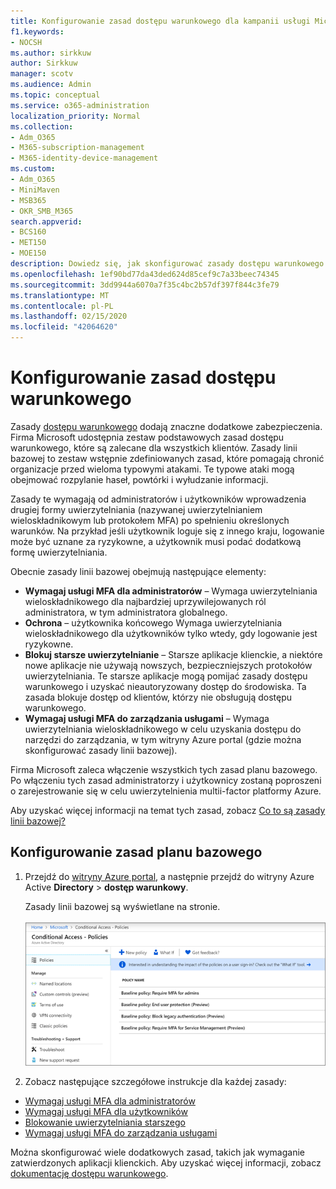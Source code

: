 ```yaml
---
title: Konfigurowanie zasad dostępu warunkowego dla kampanii usługi Microsoft 365
f1.keywords:
- NOCSH
ms.author: sirkkuw
author: Sirkkuw
manager: scotv
ms.audience: Admin
ms.topic: conceptual
ms.service: o365-administration
localization_priority: Normal
ms.collection:
- Adm_O365
- M365-subscription-management
- M365-identity-device-management
ms.custom:
- Adm_O365
- MiniMaven
- MSB365
- OKR_SMB_M365
search.appverid:
- BCS160
- MET150
- MOE150
description: Dowiedz się, jak skonfigurować zasady dostępu warunkowego dla kampanii programu Microsoft 365.
ms.openlocfilehash: 1ef90bd77da43ded624d85cef9c7a33beec74345
ms.sourcegitcommit: 3dd9944a6070a7f35c4bc2b57df397f844c3fe79
ms.translationtype: MT
ms.contentlocale: pl-PL
ms.lasthandoff: 02/15/2020
ms.locfileid: "42064620"
---
```

# <a name="set-up-conditional-access-policies"></a>Konfigurowanie zasad dostępu warunkowego

Zasady [dostępu warunkowego](https://docs.microsoft.com/azure/active-directory/conditional-access/overview) dodają znaczne dodatkowe zabezpieczenia. Firma Microsoft udostępnia zestaw podstawowych zasad dostępu warunkowego, które są zalecane dla wszystkich klientów. Zasady linii bazowej to zestaw wstępnie zdefiniowanych zasad, które pomagają chronić organizacje przed wieloma typowymi atakami. Te typowe ataki mogą obejmować rozpylanie haseł, powtórki i wyłudzanie informacji.

Zasady te wymagają od administratorów i użytkowników wprowadzenia drugiej formy uwierzytelniania (nazywanej uwierzytelnianiem wieloskładnikowym lub protokołem MFA) po spełnieniu określonych warunków. Na przykład jeśli użytkownik loguje się z innego kraju, logowanie może być uznane za ryzykowne, a użytkownik musi podać dodatkową formę uwierzytelniania. 

Obecnie zasady linii bazowej obejmują następujące elementy:
- **Wymagaj usługi MFA dla administratorów** &ndash; Wymaga uwierzytelniania wieloskładnikowego dla najbardziej uprzywilejowanych ról administratora, w tym administratora globalnego.
- **Ochrona** &ndash; użytkownika końcowego Wymaga uwierzytelniania wieloskładnikowego dla użytkowników tylko wtedy, gdy logowanie jest ryzykowne. 
- **Blokuj starsze uwierzytelnianie** &ndash; Starsze aplikacje klienckie, a niektóre nowe aplikacje nie używają nowszych, bezpieczniejszych protokołów uwierzytelniania. Te starsze aplikacje mogą pomijać zasady dostępu warunkowego i uzyskać nieautoryzowany dostęp do środowiska. Ta zasada blokuje dostęp od klientów, którzy nie obsługują dostępu warunkowego. 
- **Wymagaj usługi MFA do zarządzania usługami** &ndash; Wymaga uwierzytelniania wieloskładnikowego w celu uzyskania dostępu do narzędzi do zarządzania, w tym witryny Azure portal (gdzie można skonfigurować zasady linii bazowej). 

Firma Microsoft zaleca włączenie wszystkich tych zasad planu bazowego. Po włączeniu tych zasad administratorzy i użytkownicy zostaną poproszeni o zarejestrowanie się w celu uwierzytelnienia multii-factor platformy Azure.

Aby uzyskać więcej informacji na temat tych zasad, zobacz [Co to są zasady linii bazowej?](https://docs.microsoft.com/azure/active-directory/conditional-access/concept-baseline-protection)


## <a name="set-up-baseline-policies"></a>Konfigurowanie zasad planu bazowego

1. Przejdź do [witryny Azure portal](https://portal.azure.com), a następnie przejdź do witryny Azure Active **Directory** \> **dostęp warunkowy**.
    
    Zasady linii bazowej są wyświetlane na stronie. <br/> <br/>
    ![Strona zawierająca listę zasad planu bazowego dostępu warunkowego.](../media/baslinepolicies.png)
1. Zobacz następujące szczegółowe instrukcje dla każdej zasady:

  - [Wymagaj usługi MFA dla administratorów](https://docs.microsoft.com/azure/active-directory/conditional-access/howto-baseline-protect-administrators)
- [Wymagaj usługi MFA dla użytkowników](https://docs.microsoft.com/azure/active-directory/conditional-access/howto-baseline-protect-end-users)  
 - [Blokowanie uwierzytelniania starszego](https://docs.microsoft.com/azure/active-directory/conditional-access/howto-baseline-protect-legacy-auth)
  - [Wymagaj usługi MFA do zarządzania usługami](https://docs.microsoft.com/azure/active-directory/conditional-access/howto-baseline-protect-azure)

Można skonfigurować wiele dodatkowych zasad, takich jak wymaganie zatwierdzonych aplikacji klienckich. Aby uzyskać więcej informacji, zobacz [dokumentację dostępu warunkowego](https://docs.microsoft.com/azure/active-directory/conditional-access/).
